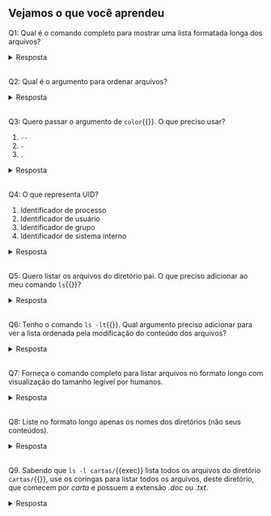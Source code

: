 ## Vejamos o que você aprendeu

Q1: Qual é o comando completo para mostrar uma lista formatada longa dos arquivos?

<details>
<summary>Resposta</summary>
ls -l
</details><br>

Q2: Qual é o argumento para ordenar arquivos?

<details>
<summary>Resposta</summary>
S
</details><br>

Q3: Quero passar o argumento de `color`{{}}. O que preciso usar?

1. `--`
2. `-`
3. `.`

<details>
<summary>Resposta</summary>
Opção 1: --
</details><br>

Q4: O que representa UID?

1. Identificador de processo
2. Identificador de usuário
3. Identificador de grupo
4. Identificador de sistema interno

<details>
<summary>Resposta</summary>
Opção 2: identificador de usuário
</details><br>

Q5: Quero listar os arquivos do diretório pai. O que preciso adicionar ao meu comando `ls`{{}}?
<details>
<summary>Resposta</summary>
..
</details><br>

Q6: Tenho o comando `ls -lt`{{}}. Qual argumento preciso adicionar para ver a lista ordenada pela modificação do conteúdo dos arquivos?
<details>
<summary>Resposta</summary>
u
</details><br>

Q7: Forneça o comando completo para listar arquivos no formato longo com visualização do tamanho legível por humanos.

<details>
<summary>Resposta</summary>
ls -lh
</details><br>

Q8: Liste no formato longo apenas os nomes dos diretórios (não seus conteúdos).
<details>
<summary>Resposta</summary>
ls -ld */
</details><br>

Q9. Sabendo que `ls -l cartas/`{{exec}} lista todos os arquivos do diretório `cartas/`{{}}, use os coringas para listar todos os arquivos, deste diretório, que comecem por _carta_ e possuem a extensão _.doc_ ou _.txt_.

<details>
<summary>Resposta</summary>
ls -l cartas/carta*.{doc,txt}
</details><br>

